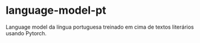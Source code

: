 # language-model-pt
Language model da língua portuguesa treinado em cima de textos literários usando Pytorch.
